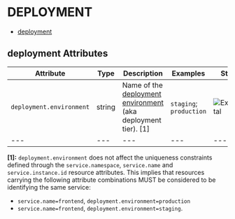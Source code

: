 
<!--- Hugo front matter used to generate the website version of this page:
--->

# DEPLOYMENT

- [deployment](#deployment)


## deployment Attributes

| Attribute  | Type | Description  | Examples  | Stability |
|---|---|---|---|---|
| `deployment.environment` |  string | Name of the [deployment environment](https://wikipedia.org/wiki/Deployment_environment) (aka deployment tier). [1] | `staging`; `production` | ![Experimental](https://img.shields.io/badge/-experimental-blue) |
|---|---|---|---|---|

**[1]:** `deployment.environment` does not affect the uniqueness constraints defined through
the `service.namespace`, `service.name` and `service.instance.id` resource attributes.
This implies that resources carrying the following attribute combinations MUST be
considered to be identifying the same service:

* `service.name=frontend`, `deployment.environment=production`
* `service.name=frontend`, `deployment.environment=staging`.


